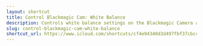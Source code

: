 ```yaml
---
layout: shortcut
title: Control Blackmagic Cam: White Balance
description: Controls white balance settings on the Blackmagic Camera app for iOS
slug: control-blackmagic-cam-white-balance
shortcut_url: https://www.icloud.com/shortcuts/cf4e94340d3d497fbf37cbcc1c33f702
---
```

